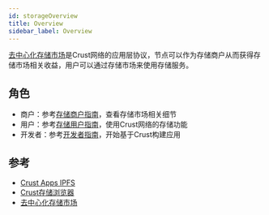 ```yaml
---
id: storageOverview
title: Overview
sidebar_label: Overview
---
```


[去中心化存储市场](DSM.md)是Crust网络的应用层协议，节点可以作为存储商户从而获得存储市场相关收益，用户可以通过存储市场来使用存储服务。

## 角色

- 商户：参考[存储商户指南](merchantGuidance.md)，查看存储市场相关细节
- 用户：参考[存储用户指南](storageUserGuide.md)，使用Crust网络的存储功能
- 开发者：参考[开发者指南](build-getting-started.md)，开始基于Crust构建应用

## 参考

- [Crust Apps IPFS](https://apps.crust.network/?rpc=wss%3A%2F%2Fapi-maxwell.crust.network#/storage)
- [Crust存储浏览器](https://splorer.crust.network)
- [去中心化存储市场](DSM.md)
